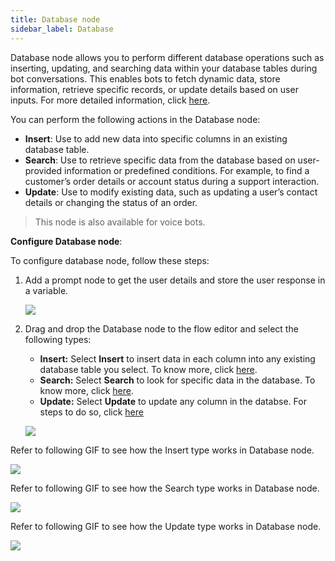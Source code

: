 ```yaml
---
title: Database node
sidebar_label: Database
---
```


Database node allows you to perform different database operations such as inserting, updating, and searching data within your database tables during bot conversations. This enables bots to fetch dynamic data, store information, retrieve specific records, or update details based on user inputs. For more detailed information, click [here](https://docs.yellow.ai/docs/platform_concepts/studio/database).

You can perform the following actions in the Database node:
* **Insert**: Use to add new data into specific columns in an existing database table.
* **Search**: Use to retrieve specific data from the database based on user-provided information or predefined conditions. For example, to find a customer’s order details or account status during a support interaction.
* **Update**: Use to modify existing data, such as updating a user’s contact details or changing the status of an order.

> This node is also available for voice bots. 

**Configure Database node**:

To configure database node, follow these steps:

1. Add a prompt node to get the user details and store the user response in a variable.

    ![](https://imgur.com/pDt6GEx.png)

2. Drag and drop the Database node to the flow editor and select the following types:
   * **Insert:** Select **Insert** to insert data in each column into any existing database table you select. To know more, click [here](https://docs.yellow.ai/docs/platform_concepts/studio/database#insert-new-records-or-values-to-a-database-table). 
   * **Search:** Select **Search** to look for specific data in the database. To know more, click [here](https://docs.yellow.ai/docs/platform_concepts/studio/database#fetch-database-records-using-the-database-node).
   * **Update:** Select **Update** to update any column in the databse. For steps to do so, click [here](https://docs.yellow.ai/docs/platform_concepts/studio/database#update-database-table-records-using-the-database-node)

    ![](https://imgur.com/k5H3ugw.png)
    
Refer to following GIF to see how the Insert type works in Database node.

   ![](https://imgur.com/TDQZGxP.gif)

Refer to following GIF to see how the Search type works in Database node.

  ![](https://imgur.com/PCs1gv1.gif)

Refer to following GIF to see how the Update type works in Database node.

   ![](https://imgur.com/X7VxhT0.gif)